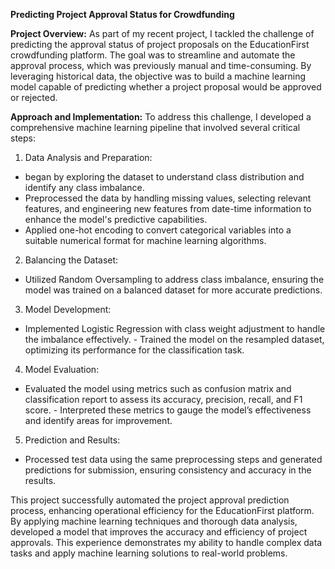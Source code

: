 **Predicting Project Approval Status for Crowdfunding**

**Project Overview:**
As part of my recent project, I tackled the challenge of predicting the approval status of project proposals on the EducationFirst crowdfunding platform. The goal was to streamline and automate the approval process, which was previously manual and time-consuming. By leveraging historical data, the objective was to build a machine learning model capable of predicting whether a project proposal would be approved or rejected.

**Approach and Implementation:**
To address this challenge, I developed a comprehensive machine learning pipeline that involved several critical steps:
1. Data Analysis and Preparation:
- began by exploring the dataset to understand class distribution and identify any class imbalance.
- Preprocessed the data by handling missing values, selecting relevant features, and engineering new features from date-time information to enhance the model's predictive capabilities.
- Applied one-hot encoding to convert categorical variables into a suitable numerical format for machine learning algorithms.
2. Balancing the Dataset:
- Utilized Random Oversampling to address class imbalance, ensuring the model was trained on a balanced dataset for more accurate predictions.
3. Model Development:
- Implemented Logistic Regression with class weight adjustment to handle the imbalance effectively. - Trained the model on the resampled dataset, optimizing its performance for the classification task.
4. Model Evaluation:
- Evaluated the model using metrics such as confusion matrix and classification report to assess its accuracy, precision, recall, and F1 score. - Interpreted these metrics to gauge the model’s effectiveness and identify areas for improvement.
5. Prediction and Results:
- Processed test data using the same preprocessing steps and generated predictions for submission, ensuring consistency and accuracy in the results.

This project successfully automated the project approval prediction process, enhancing operational efficiency for the EducationFirst platform. By applying machine learning techniques and thorough data analysis,  developed a model that improves the accuracy and efficiency of project approvals. This experience demonstrates my ability to handle complex data tasks and apply machine learning solutions to real-world problems.
